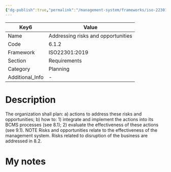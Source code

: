 ```yaml
---
{"dg-publish":true,"permalink":"/management-system/frameworks/iso-22301-2019/iso-22301-2019-6-1-2/","tags":["requirement"],"noteIcon":"1"}
---
```



<div><table class="dataview table-view-table"><thead class="table-view-thead"><tr class="table-view-tr-header"><th class="table-view-th"><span>Key</span><span class="dataview small-text">6</span></th><th class="table-view-th"><span>Value</span></th></tr></thead><tbody class="table-view-tbody"><tr><td><span>Name</span></td><td><span>Addressing risks and opportunities</span></td></tr><tr><td><span>Code</span></td><td><span>6.1.2</span></td></tr><tr><td><span>Framework</span></td><td><span>ISO22301:2019</span></td></tr><tr><td><span>Section</span></td><td><span>Requirements</span></td></tr><tr><td><span>Category</span></td><td><span>Planning</span></td></tr><tr><td><span>Additional_Info</span></td><td><span>-</span></td></tr></tbody></table></div>

# Description

The organization shall plan: a) actions to address these risks and opportunities; b) how to: 1) integrate and implement the actions into its BCMS processes (see 8.1); 2) evaluate the effectiveness of these actions (see 9.1).  NOTE Risks and opportunities relate to the effectiveness of the management system. Risks related to disruption of the business are addressed in 8.2.

# My notes
